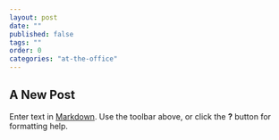 ```yaml
---
layout: post
date: ""
published: false
tags: ""
order: 0
categories: "at-the-office"
---
```


## A New Post

Enter text in [Markdown](http://daringfireball.net/projects/markdown/). Use the toolbar above, or click the **?** button for formatting help.
